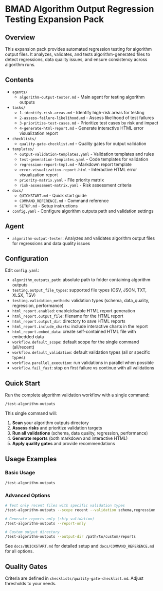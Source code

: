 # BMAD Algorithm Output Regression Testing Expansion Pack

## Overview
This expansion pack provides automated regression testing for algorithm output files. It analyzes, validates, and tests algorithm-generated files to detect regressions, data quality issues, and ensure consistency across algorithm runs.

## Contents
- `agents/`
  - `algorithm-output-tester.md` - Main agent for testing algorithm outputs
- `tasks/`
  - `1-identify-risk-areas.md` - Identify high-risk areas for testing
  - `2-assess-failure-likelihood.md` - Assess likelihood of test failures
  - `3-prioritize-test-cases.md` - Prioritize test cases by risk and impact
  - `4-generate-html-report.md` - Generate interactive HTML error visualization report
- `checklists/`
  - `quality-gate-checklist.md` - Quality gates for output validation
- `templates/`
  - `output-validation-templates.yaml` - Validation templates and rules
  - `test-generation-templates.yaml` - Code templates for validation
  - `regression-report-tmpl.md` - Markdown report template
  - `error-visualization-report.html` - Interactive HTML error visualization report
  - `priority-matrix.yaml` - File priority matrix
  - `risk-assessment-matrix.yaml` - Risk assessment criteria
- `docs/`
  - `QUICKSTART.md` - Quick start guide
  - `COMMAND_REFERENCE.md` - Command reference
  - `SETUP.md` - Setup instructions
- `config.yaml` - Configure algorithm outputs path and validation settings

## Agent
- `algorithm-output-tester`: Analyzes and validates algorithm output files for regressions and data quality issues

## Configuration
Edit `config.yaml`:
- `algorithm_outputs_path`: absolute path to folder containing algorithm outputs
- `testing.output_file_types`: supported file types (CSV, JSON, TXT, XLSX, TSV)
- `testing.validation_methods`: validation types (schema, data_quality, regression, performance)
- `html_report.enabled`: enable/disable HTML report generation
- `html_report.output_file`: filename for the HTML report
- `html_report.output_dir`: directory to save HTML reports
- `html_report.include_charts`: include interactive charts in the report
- `html_report.embed_data`: create self-contained HTML file with embedded data
- `workflow.default_scope`: default scope for the single command (all/recent)
- `workflow.default_validation`: default validation types (all or specific types)
- `workflow.parallel_execution`: run validations in parallel when possible
- `workflow.fail_fast`: stop on first failure vs continue with all validations

## Quick Start
Run the complete algorithm validation workflow with a single command:

```bash
/test-algorithm-outputs
```

This single command will:
1. **Scan** your algorithm outputs directory
2. **Assess risks** and prioritize validation targets
3. **Run all validations** (schema, data quality, regression, performance)
4. **Generate reports** (both markdown and interactive HTML)
5. **Apply quality gates** and provide recommendations

## Usage Examples

### Basic Usage
```bash
/test-algorithm-outputs
```

### Advanced Options
```bash
# Test only recent files with specific validation types
/test-algorithm-outputs --scope recent --validation schema,regression

# Generate reports only (skip validation)
/test-algorithm-outputs --report-only

# Custom output directory
/test-algorithm-outputs --output-dir /path/to/custom/reports
```

See `docs/QUICKSTART.md` for detailed setup and `docs/COMMAND_REFERENCE.md` for all options.

## Quality Gates
Criteria are defined in `checklists/quality-gate-checklist.md`. Adjust thresholds to your needs.

